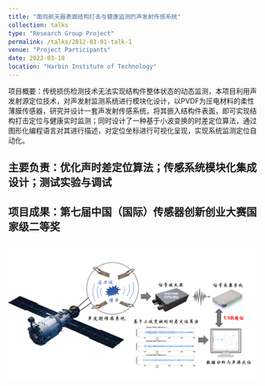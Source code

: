 ```yaml
---
title: "面向航天器表面结构打击与健康监测的声发射传感系统"
collection: talks
type: "Research Group Project"
permalink: /talks/2012-03-01-talk-1
venue: "Project Participants"
date: 2022-03-18
location: "Harbin Institute of Technology"
---
```


项目概要：传统损伤检测技术无法实现结构件整体状态的动态监测，本项目利用声发射源定位技术，对声发射监测系统进行模块化设计，以PVDF为压电材料的柔性薄膜传感器，研究并设计一套声发射传感系统，将其嵌入结构件表面，即可实现结构打击定位与健康实时监测；同时设计了一种基于小波变换的时差定位算法，通过图形化编程语言对其进行描述，对定位坐标进行可视化呈现，实现系统监测定位自动化。

主要负责：优化声时差定位算法；传感系统模块化集成设计；测试实验与调试
-
项目成果：第七届中国（国际）传感器创新创业大赛国家级二等奖
-
![4](/images/4.png)
